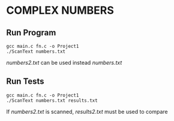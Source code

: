 # COMPLEX NUMBERS

## Run Program

```
gcc main.c fn.c -o Project1
./ScanText numbers.txt
```
*numbers2.txt* can be used instead *numbers.txt*

## Run Tests

```
gcc main.c fn.c -o Project1
./ScanText numbers.txt results.txt
```
If *numbers2.txt* is scanned, *results2.txt* must be used to compare